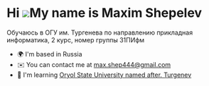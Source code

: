 Hi ![](https://user-images.githubusercontent.com/18350557/176309783-0785949b-9127-417c-8b55-ab5a4333674e.gif)My name is Maxim Shepelev
======================================================================================================================================

Обучаюсь в ОГУ им. Тургенева по направлению прикладная информатика, 2 курс, номер группы 31ПИфм

- 🌍  I'm based in Russia
- ✉️  You can contact me at [max.shep444@gmail.com](mailto:max.shep444@gmail.com)
- 🧠  I'm learning [Oryol State University named after. Turgenev](https://oreluniver.ru/)
